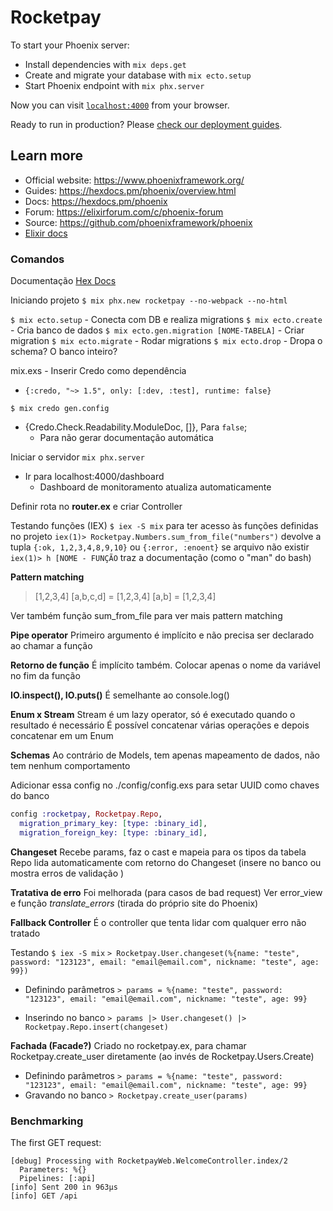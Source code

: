 # Rocketpay

To start your Phoenix server:

  * Install dependencies with `mix deps.get`
  * Create and migrate your database with `mix ecto.setup`
  * Start Phoenix endpoint with `mix phx.server`

Now you can visit [`localhost:4000`](http://localhost:4000) from your browser.

Ready to run in production? Please [check our deployment guides](https://hexdocs.pm/phoenix/deployment.html).

## Learn more

  * Official website: https://www.phoenixframework.org/
  * Guides: https://hexdocs.pm/phoenix/overview.html
  * Docs: https://hexdocs.pm/phoenix
  * Forum: https://elixirforum.com/c/phoenix-forum
  * Source: https://github.com/phoenixframework/phoenix
  * [Elixir docs](https://elixir-lang.org/getting-started/basic-types.html)

### Comandos

Documentação
[Hex Docs](https://hexdocs.pm/)

Iniciando projeto
`$ mix phx.new rocketpay --no-webpack --no-html`

`$ mix ecto.setup` - Conecta com DB e realiza migrations
`$ mix ecto.create` - Cria banco de dados
`$ mix ecto.gen.migration [NOME-TABELA]` - Criar migration
`$ mix ecto.migrate` - Rodar migrations
`$ mix ecto.drop` - Dropa o schema? O banco inteiro?

mix.exs - Inserir Credo como dependência
  - `{:credo, "~> 1.5", only: [:dev, :test], runtime: false}`

`$ mix credo gen.config`
  - {Credo.Check.Readability.ModuleDoc, []}, Para `false`;
    - Para não gerar documentação automática

Iniciar o servidor
`mix phx.server`
  - Ir para localhost:4000/dashboard
    - Dashboard de monitoramento atualiza automaticamente

Definir rota no **router.ex** e criar Controller

Testando funções (IEX)
`$ iex -S mix` para ter acesso às funções definidas no projeto
`iex(1)> Rocketpay.Numbers.sum_from_file("numbers")`
devolve a tupla `{:ok, 1,2,3,4,8,9,10}` ou `{:error, :enoent}` se arquivo não existir
`iex(1)> h [NOME - FUNÇÃO` traz a documentação (como o "man" do bash)

**Pattern matching**

> [1,2,3,4]
> [a,b,c,d] = [1,2,3,4] 
> [a,b] = [1,2,3,4] <!-- Dá erro -->

Ver também função sum_from_file para ver mais pattern matching

**Pipe operator**
Primeiro argumento é implícito e não precisa ser declarado ao chamar a função

**Retorno de função**
É implícito também. Colocar apenas o nome da variável no fim da função

**IO.inspect(), IO.puts()**
É semelhante ao console.log()

**Enum x Stream**
Stream é um lazy operator, só é executado quando o resultado é necessário
É possível concatenar várias operações e depois concatenar em um Enum

**Schemas**
Ao contrário de Models, tem apenas mapeamento de dados, não tem nenhum comportamento

Adicionar essa config no ./config/config.exs para setar UUID como chaves do banco
```elixir
config :rocketpay, Rocketpay.Repo,
  migration_primary_key: [type: :binary_id],
  migration_foreign_key: [type: :binary_id],
```
**Changeset**
Recebe params, faz o cast e mapeia para os tipos da tabela
Repo lida automaticamente com retorno do Changeset (insere no banco ou mostra erros de validação )

**Tratativa de erro**
Foi melhorada (para casos de bad request)
Ver error_view e função *translate_errors* (tirada do próprio site do Phoenix)

**Fallback Controller**
É o controller que tenta lidar com qualquer erro não tratado

Testando
`$ iex -S mix`
`> Rocketpay.User.changeset(%{name: "teste", password: "123123", email: "email@email.com", nickname: "teste", age: 99})`

  - Definindo parâmetros
    `> params = %{name: "teste", password: "123123", email: "email@email.com", nickname: "teste", age: 99}`

  - Inserindo no banco
    `> params |> User.changeset() |> Rocketpay.Repo.insert(changeset)`

**Fachada (Facade?)**
Criado no rocketpay.ex, para chamar Rocketpay.create_user diretamente (ao invés de Rocketpay.Users.Create)
  - Definindo parâmetros
    `> params = %{name: "teste", password: "123123", email: "email@email.com", nickname: "teste", age: 99}`
  - Gravando no banco
    `> Rocketpay.create_user(params)`

### Benchmarking

The first GET request:
```
[debug] Processing with RocketpayWeb.WelcomeController.index/2
  Parameters: %{}
  Pipelines: [:api]
[info] Sent 200 in 963µs
[info] GET /api
```